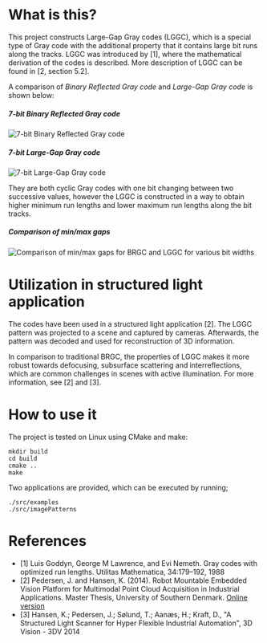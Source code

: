 # What is this?
This project constructs Large-Gap Gray codes (LGGC), which is a special type of Gray code with the additional property that it contains large bit runs along the tracks. LGGC was introduced by [1], where the mathematical derivation of the codes is described. More description of LGGC can be found in [2, section 5.2].

A comparison of *Binary Reflected Gray code* and *Large-Gap Gray code* is shown below:

##### 7-bit Binary Reflected Gray code
![7-bit Binary Reflected Gray code](http://s29.postimg.org/an3fgnj8n/convgraycode7bit.png "7-bit Binary Reflected Gray code")

##### 7-bit Large-Gap Gray code
![7-bit Large-Gap Gray code](http://s11.postimg.org/7p9zzfwcz/graycode7bit_Our.png "7-bit Large-Gap Gray code")

They are both cyclic Gray codes with one bit changing between two successive values, however the LGGC is constructed in a way to obtain higher minimum run lengths and lower maximum run lengths along the bit tracks.

##### Comparison of min/max gaps
![Comparison of min/max gaps for BRGC and LGGC for various bit widths](http://s10.postimg.org/riy04css9/min_max_gap.png)

# Utilization in structured light application
The codes have been used in a structured light application [2]. The LGGC pattern was projected to a scene and captured by cameras. Afterwards, the pattern was decoded and used for reconstruction of 3D information. 

In comparison to traditional BRGC, the properties of LGGC makes it more robust towards defocusing, subsurface scattering and interreflections, which are common challenges in scenes with active illumination. For more information, see [2] and [3].

# How to use it
The project is tested on Linux using CMake and make:
```
mkdir build
cd build
cmake ..
make
```

Two applications are provided, which can be executed by running;
```
./src/examples
./src/imagePatterns
```

# References
* [1] Luis Goddyn, George M Lawrence, and Evi Nemeth. Gray codes with optimized run lengths. Utilitas Mathematica, 34:179–192, 1988
* [2] Pedersen, J. and Hansen, K. (2014). Robot Mountable Embedded Vision Platform for Multimodal Point Cloud Acquisition in Industrial Applications. Master Thesis, University of Southern Denmark. [Online version](http://caro.sdu.dk/index.php/publications/master-theses?view=publication&task=show&id=2048)
* [3] Hansen, K.; Pedersen, J.; Sølund, T.; Aanæs, H.; Kraft, D., "A Structured Light Scanner for Hyper Flexible Industrial Automation", 3D Vision - 3DV 2014
